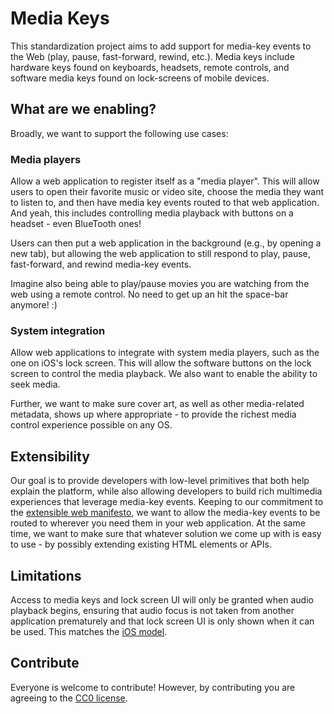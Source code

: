 # Media Keys
This standardization project aims to add support for media-key events to the Web (play, pause, fast-forward, rewind, etc.). Media keys include hardware keys found on keyboards, headsets, remote controls, and software media keys found on lock-screens of mobile devices.

## What are we enabling?

Broadly, we want to support the following use cases:

### Media players
Allow a web application to register itself as a "media player". This will allow users to open their favorite music or video site, choose the media they want to listen to, and then have media key events routed to that web application. And yeah, this includes controlling media playback with buttons on a headset - even BlueTooth ones!

Users can then put a web application in the background (e.g., by opening a new tab), but allowing the web application to still respond to play, pause, fast-forward, and rewind media-key events.

Imagine also being able to play/pause movies you are watching from the web using a remote control. No need to get up an hit the space-bar anymore! :)

### System integration
Allow web applications to integrate with system media players, such as the one on iOS's lock screen. This will allow the software buttons on the lock screen to control the media playback. We also want to enable the ability to seek media.

Further, we want to make sure cover art, as well as other media-related metadata, shows up where appropriate - to provide the richest media control experience possible on any OS.

## Extensibility
Our goal is to provide developers with low-level primitives that both help explain the platform, while also allowing developers to build rich multimedia experiences that leverage media-key events. Keeping to our commitment to the [extensible web manifesto](https://extensiblewebmanifesto.org/), we want to allow the media-key events to be routed to wherever you need them in your web application. At the same time, we want to make sure that whatever solution we come up with is easy to use - by possibly extending existing HTML elements or APIs.

## Limitations
Access to media keys and lock screen UI will only be granted when audio playback begins, ensuring that audio focus is not taken from another application prematurely and that lock screen UI is only shown when it can be used. This matches the [iOS model](https://developer.apple.com/library/ios/documentation/EventHandling/Conceptual/EventHandlingiPhoneOS/Remote-ControlEvents/Remote-ControlEvents.html).

## Contribute
Everyone is welcome to contribute! However, by contributing you are agreeing to the [CC0 license](LICENSE).
